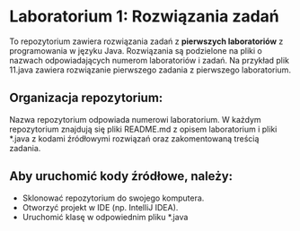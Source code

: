 # Laboratorium 1: Rozwiązania zadań

To repozytorium zawiera rozwiązania zadań z **pierwszych laboratoriów** z programowania w języku Java. Rozwiązania są podzielone na pliki o nazwach odpowiadających numerom laboratoriów i zadań. Na przykład plik 11.java zawiera rozwiązanie pierwszego zadania z pierwszego laboratorium.

## Organizacja repozytorium:

Nazwa repozytorium odpowiada numerowi laboratorium. W każdym repozytorium znajdują się pliki README.md z opisem laboratorium i pliki *.java z kodami źródłowymi rozwiązań oraz zakomentowaną treścią zadania.

## Aby uruchomić kody źródłowe, należy:

- Sklonować repozytorium do swojego komputera.
- Otworzyć projekt w IDE (np. IntelliJ IDEA).
- Uruchomić klasę w odpowiednim pliku *.java